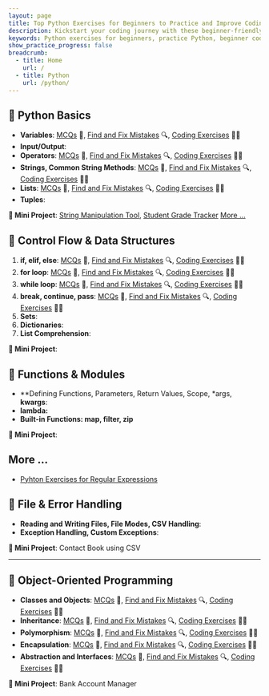 ```yaml
---
layout: page
title: Top Python Exercises for Beginners to Practice and Improve Coding Skills
description: Kickstart your coding journey with these beginner-friendly Python exercises. Practice Python with real examples and coding challenges designed to boost your programming confidence.
keywords: Python exercises for beginners, practice Python, beginner coding exercises, Python coding challenges, learn Python basics
show_practice_progress: false
breadcrumb:
  - title: Home
    url: /
  - title: Python
    url: /python/
---
```


## 📅 Python Basics

- **Variables**: [MCQs](../docs/variables/practice-and-progress/mcqs-variables.md) 📝, [Find and Fix Mistakes](../docs/variables/practice-and-progress/find-fix-mistakes-variables.md) 🔍, [Coding Exercises](../docs/variables/practice-and-progress/exercises-variables.md) 🏋️‍♂️
- **Input/Output**:
- **Operators**: [MCQs](../docs/operators/practice-and-progress/mcqs-operators.md) 📝, [Find and Fix Mistakes](../docs/operators/practice-and-progress/find-fix-mistakes-operators.md) 🔍, [Coding Exercises](../docs/operators/practice-and-progress/exercises-operators.md) 🏋️‍♂️
- **Strings, Common String Methods**: [MCQs](../docs/strings/practice-and-progress/mcqs-strings.md) 📝, [Find and Fix Mistakes](../docs/strings/practice-and-progress/find-fix-mistakes-strings.md) 🔍, [Coding Exercises](../docs/strings/practice-and-progress/exercises-strings.md) 🏋️‍♂️
- **Lists**: [MCQs](../docs/lists/practice-and-progress/mcqs-lists.md) 📝, [Find and Fix Mistakes](../docs/lists/practice-and-progress/find-fix-mistakes-lists.md) 🔍, [Coding Exercises](../docs/lists/practice-and-progress/exercises-lists.md) 🏋️‍♂️
- **Tuples**:

**🔧 Mini Project**: [String Manipulation Tool](../mini-projects/index.md#string-manipulation-tool), [Student Grade Tracker](../mini-projects/student-grade-tracker-python-mini-project.md) [More ...](../mini-projects/)

## 📅 Control Flow & Data Structures

1. **if, elif, else**: [MCQs](../docs/if-elif-else/practice-and-progress/mcqs-if-elif-else.md) 📝, [Find and Fix Mistakes](../docs/if-elif-else/practice-and-progress/find-fix-mistakes-if-elif-else.md) 🔍, [Coding Exercises](../docs/if-elif-else/practice-and-progress/exercises-if-elif-else.md) 🏋️‍♂️
2. **for loop**: [MCQs](#) 📝, [Find and Fix Mistakes](#) 🔍, [Coding Exercises](#) 🏋️‍♂️
3. **while loop**: [MCQs](../docs/loops-while/practice-and-progress/mcqs-loops-while.md) 📝, [Find and Fix Mistakes](../docs/loops-while/practice-and-progress/find-fix-mistakes-loops-while.md) 🔍, [Coding Exercises](../docs/loops-while/practice-and-progress/exercises-loops-while.md) 🏋️‍♂️
4. **break, continue, pass**: [MCQs](#) 📝, [Find and Fix Mistakes](#) 🔍, [Coding Exercises](../exercises/python-exercises-loop-control.md) 🏋️‍♂️
5. **Sets**: 
6. **Dictionaries**: 
7. **List Comprehension**: 

**🔧 Mini Project**:

## 📅 Functions & Modules

- **Defining Functions, Parameters, Return Values, Scope, *args, **kwargs**: 
- **lambda:**
- **Built-in Functions: map, filter, zip**

**🔧 Mini Project**:

## More ...
- [Pyhton Exercises for Regular Expressions](regular-expressions-python.md)

<script async src="https://pagead2.googlesyndication.com/pagead/js/adsbygoogle.js?client=ca-pub-1602443888929206"
     crossorigin="anonymous"></script>
<ins class="adsbygoogle"
     style="display:block"
     data-ad-format="autorelaxed"
     data-ad-client="ca-pub-1602443888929206"
     data-ad-slot="7879511511"></ins>
<script>
     (adsbygoogle = window.adsbygoogle || []).push({});
</script>

## 📅 File & Error Handling

- **Reading and Writing Files, File Modes, CSV Handling**: 
- **Exception Handling, Custom Exceptions**: 

**🔧 Mini Project**: Contact Book using CSV

---

## 📅 Object-Oriented Programming

- **Classes and Objects**: [MCQs](../docs/classes/practice-and-progress/mcqs-classes.md) 📝, [Find and Fix Mistakes](../docs/classes/practice-and-progress/find-fix-mistakes-classes.md) 🔍, [Coding Exercises](../docs/classes/practice-and-progress/exercises-classes.md) 🏋️‍♂️
- **Inheritance**: [MCQs](../docs/oop-inheritance/practice-and-progress/mcqs-oop-inheritance.md) 📝, [Find and Fix Mistakes](../docs/oop-inheritance/practice-and-progress/find-fix-mistakes-oop-inheritance.md) 🔍, [Coding Exercises](../docs/oop-inheritance/practice-and-progress/exercises-oop-inheritance.md) 🏋️‍♂️
- **Polymorphism**: [MCQs](../docs/oop-polymorphism/practice-and-progress/mcqs-oop-polymorphism.md) 📝, [Find and Fix Mistakes](../docs/oop-polymorphism/practice-and-progress/find-fix-mistakes-oop-polymorphism.md) 🔍, [Coding Exercises](../docs/oop-polymorphism/practice-and-progress/exercises-oop-polymorphism.md) 🏋️‍♂️
- **Encapsulation**: [MCQs](../docs/oop-encapsulation/practice-and-progress/mcqs-oop-encapsulation.md) 📝, [Find and Fix Mistakes](../docs/oop-encapsulation/practice-and-progress/find-fix-mistakes-oop-encapsulation.md) 🔍, [Coding Exercises](../docs/oop-encapsulation/practice-and-progress/exercises-oop-encapsulation.md) 🏋️‍♂️
- **Abstraction and Interfaces**: [MCQs](../docs/oop-abstraction/practice-and-progress/mcqs-oop-abstraction.md) 📝, [Find and Fix Mistakes](../docs/oop-abstraction/practice-and-progress/find-fix-mistakes-oop-abstraction.md) 🔍, [Coding Exercises](../docs/oop-abstraction/practice-and-progress/exercises-oop-abstraction.md) 🏋️‍♂️

**🔧 Mini Project**: Bank Account Manager

